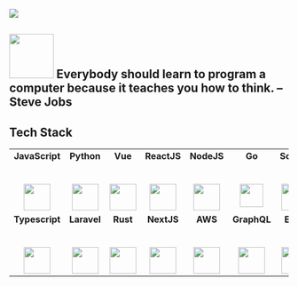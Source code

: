 ![](https://github.com/halfrost/halfrost/blob/master/icons/header_1.png)  

## <img src="https://little.kylerconway.com/images/golang-what.gif" width="80"> Everybody should learn to program a computer because it teaches you how to think. – Steve Jobs

## Tech Stack

<table>
  <tbody>
    <tr valign="top">
       <td width="16%" align="center">
        <strong>JavaScript</strong><br><br><br>
        <img height="48px" src="https://media3.giphy.com/media/ln7z2eWriiQAllfVcn/200w.webp">
      </td>
      <td width="16%" align="center">
        <strong>Python</strong><br><br><br>
        <img height="48px" src="https://i.giphy.com/media/LMt9638dO8dftAjtco/200.webp">
      </td>
      <td width="16%" align="center">
        <strong>Vue</strong><br><br><br>
        <img height="48px" src="https://i.giphy.com/media/VgGthkhUvGgOit7Y9i/200.webp">
      </td>
      <td width="16%" align="center">
        <strong>ReactJS</strong><br><br><br>
        <img height="48px" src="https://i.giphy.com/media/eNAsjO55tPbgaor7ma/200w.webp">
      </td>
      <td width="16%" align="center">
        <strong>NodeJS</strong><br><br><br>
        <img height="48px" src="https://cdn.svgporn.com/logos/nodejs-icon.svg">
      </td>
      <td width="16%" align="center">
        <strong>Go</strong><br><br><br>
        <img height="42px" src="https://cdn.svgporn.com/logos/go.svg">
      </td>  
      <td width="16%" align="center">
        <strong>Solana</strong><br><br><br>
        <img height="48px" src="https://cryptologos.cc/logos//solana-sol-logo.svg">
      </td>
      <td width="16%" align="center">
        <strong>CosmosSDK</strong><br><br><br>
        <img height="48px" src="https://cryptologos.cc/logos/cosmos-atom-logo.svg">
      </td>
    </tr>
    <tr valign="top">
      <td width="16%" align="center">
        <strong>Typescript</strong><br><br><br>
        <img height="48px" src="https://cdn.svgporn.com/logos/typescript-icon.svg">
      </td>
      <td width="16%" align="center">
        <strong>Laravel</strong><br><br><br>
        <img height="48px" src="https://cdn.svgporn.com/logos/laravel.svg">
      </td>
      <td width="16%" align="center">
        <strong>Rust</strong><br><br><br>
        <img height="48px" src="https://cdn.svgporn.com/logos/rust.svg">
      </td>
      <td width="16%" align="center">
        <strong>NextJS</strong><br><br><br>
        <img height="48px" src="https://cdn.svgporn.com/logos/nextjs.svg">
      </td> 
      <td width="16%" align="center">
        <strong>AWS</strong><br><br><br>
        <img height="48px" src="https://cdn.svgporn.com/logos/aws.svg">
      </td>
      <td width="16%" align="center">
        <strong>GraphQL</strong><br><br><br>
        <img height="48px" src="https://cdn.svgporn.com/logos/graphql.svg">
      </td>
      <td width="16%" align="center">
        <strong>EVM</strong><br><br><br>
        <img height="48px" src="https://cryptologos.cc/logos/versions/ethereum-eth-logo-colored.svg">
      </td>
      <td width="16%" align="center">
        <strong>Three.js</strong><br><br><br>
        <img height="48px" src="https://cdn.svgporn.com/logos/threejs.svg">
      </td>
    </tr>
  </tbody>
</table>

